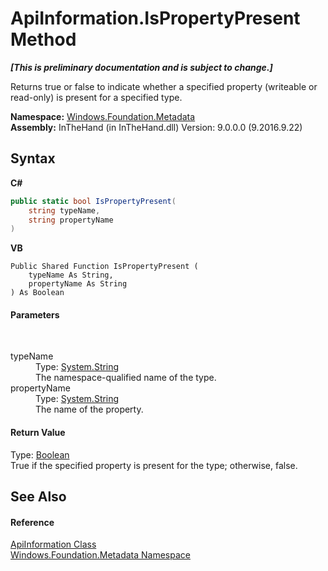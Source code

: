 # ApiInformation.IsPropertyPresent Method 
 _**\[This is preliminary documentation and is subject to change.\]**_

Returns true or false to indicate whether a specified property (writeable or read-only) is present for a specified type.

**Namespace:**&nbsp;<a href="N_Windows_Foundation_Metadata">Windows.Foundation.Metadata</a><br />**Assembly:**&nbsp;InTheHand (in InTheHand.dll) Version: 9.0.0.0 (9.2016.9.22)

## Syntax

**C#**<br />
``` C#
public static bool IsPropertyPresent(
	string typeName,
	string propertyName
)
```

**VB**<br />
``` VB
Public Shared Function IsPropertyPresent ( 
	typeName As String,
	propertyName As String
) As Boolean
```


#### Parameters
&nbsp;<dl><dt>typeName</dt><dd>Type: <a href="http://msdn2.microsoft.com/en-us/library/s1wwdcbf" target="_blank">System.String</a><br />The namespace-qualified name of the type.</dd><dt>propertyName</dt><dd>Type: <a href="http://msdn2.microsoft.com/en-us/library/s1wwdcbf" target="_blank">System.String</a><br />The name of the property.</dd></dl>

#### Return Value
Type: <a href="http://msdn2.microsoft.com/en-us/library/a28wyd50" target="_blank">Boolean</a><br />True if the specified property is present for the type; otherwise, false.

## See Also


#### Reference
<a href="T_Windows_Foundation_Metadata_ApiInformation">ApiInformation Class</a><br /><a href="N_Windows_Foundation_Metadata">Windows.Foundation.Metadata Namespace</a><br />